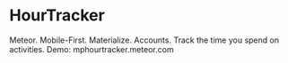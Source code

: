 # HourTracker
Meteor. Mobile-First. Materialize. Accounts. Track the time you spend on activities.
Demo: mphourtracker.meteor.com

